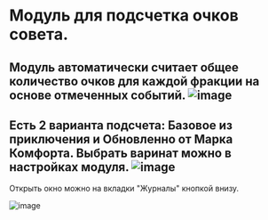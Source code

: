# Модуль для подсчетка очков совета.
Модуль автоматически считает общее количество очков для каждой фракции на основе отмеченных событий.
![image](https://github.com/Elfrey/rot-score-card/assets/519766/9698d5ac-209c-454e-8498-76f5eefa139b)
----
Есть 2 варианта подсчета: Базовое из приключения и Обновленно от Марка Комфорта. Выбрать варинат можно в настройках модуля.
![image](https://github.com/Elfrey/rot-score-card/assets/519766/d5db0808-02f1-4d65-9d5c-f149601aaf53)
----

Открыть окно можно на вкладки "Журналы" кнопкой внизу.

![image](https://github.com/Elfrey/rot-score-card/assets/519766/a25006d2-7bed-42d0-a520-db65efae2fef)
